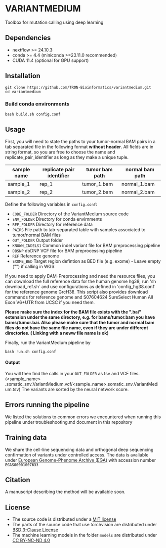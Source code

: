 # VARIANTMEDIUM

Toolbox for mutation calling using deep learning

## Dependencies

- nextflow >= 24.10.3
- conda >= 4.4 (miniconda >=23.11.0 recommended)
- CUDA 11.4 (optional for GPU support)

## Installation

```{bash}
git clone https://github.com/TRON-Bioinformatics/variantmedium.git
cd variantmedium
```

### Build conda environments

```{bash}
bash build.sh config.conf
```

## Usage

First, you will need to state the paths to your tumor-normal BAM pairs in a tab separated file in
the following format **without header**. All fields are in string format, so you are free to choose
the name and replicate_pair_identifier as long as they make a unique tuple.

| sample name  | replicate pair identifier | tumor bam path  | normal bam path |
|--------|-----------------------------|-------------------|-------------------|
| sample_1  | rep_1 | tumor_1.bam  | normal_1.bam |
| sample_2  | rep_2 | tumor_2.bam  | normal_2.bam |

Define the following variables in `config.conf`:

- `CODE_FOLDER` Directory of the VariantMedium source code
- `ENV_FOLDER` Directory for conda envirnments
- `REF_FOLDER` Directory for reference data
- `PAIRS` File path to tab-separated table with samples associated to tumor/normal BAM files
- `OUT_FOLDER` Output folder
- `KNOWN_INDELS1` Common indel variant file for BAM preprocessing pipeline
- `DBSNP` dbDNP VCF file for BAM preprocessing pipeline
- `REF` Reference genome
- `EXOME_BED` Target region defintion as BED file (e.g. exome) - Leave empty ("") if calling in WGS

If you need to apply BAM-Preprocessing and need the resource files, you can
download the full reference data for the human genome hg38, run 'sh download_ref.sh` and use
configurations as defined in 'config_hg38.conf' for the reference genome GrcH38. This script also provides download commands for
reference genome and S07604624 SureSelect Human All Exon V6+UTR from UCSC if you need them.

**Please make sure the index for the BAM file exists with the ".bai" extension under the same
directory, e.g. for bams/tumor.bam you have bams/tumor.bai. Also please make sure that the tumor and
normal bam files do not have the same file name, even if they are under different directories. (
Linking with a neww file name is ok)**

Finally, run the VariantMedium pipeline by

```{bash}
bash run.sh config.conf
```

#### Output

You will then find the calls in your `OUT_FOLDER` as tsv and VCF files. (<sample_name>
.somatic_snv.VariantMedium.vcf/<sample_name>.somatic_snv.VariantMedium.tsv) The variants are sorted
by the neural network score.

## Errors running the pipeline

We listed the solutions to common errors we encountered when running this pipeline under
troubleshooting.md document in this repository

## Training data

We share the cell-line sequencing data and orthogonal deep sequencing confirmation of variants under
controlled access. The data is avaliable
under [European Genome-Phenome Archive (EGA)](https://ega-archive.org/studies/EGAS00001007633)
with accession number `EGAS00001007633`

## Citation

A manuscript describing the method will be available soon.

## License

- The source code is distributed under a [MIT license](LICENSE.sourcecode)
- The parts of the source code that use torchvision are distributed
  under [BSD 3-Clause License](LICENSE.torchvision)
- The machine learning models in the folder `models` are distributed
  under [CC BY-NC-ND 4.0](https://creativecommons.org/licenses/by-nc-nd/4.0/)
